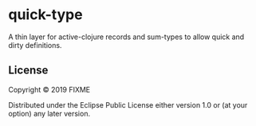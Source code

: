 # quick-type

A thin layer for active-clojure records and sum-types to allow quick and dirty definitions.

## License

Copyright © 2019 FIXME

Distributed under the Eclipse Public License either version 1.0 or (at
your option) any later version.
